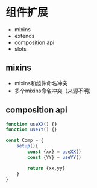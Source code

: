 # 组件扩展

- mixins
- extends
- composition api
- slots

## mixins

- mixins和组件命名冲突
- 多个mixins命名冲突（来源不明）

## composition api

```js
function useXX() {}
function useYY() {}

const Comp = {
    setup(){
        const {xx} = useXX()
        const {YY} = useYY()

        return {xx,yy}
    }
}
```



